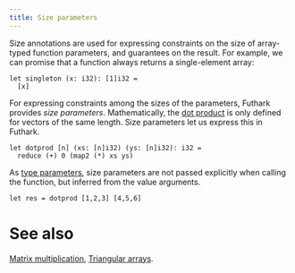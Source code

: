 ```yaml
---
title: Size parameters
---
```


Size annotations are used for expressing constraints on the size of
array-typed function parameters, and guarantees on the result.  For
example, we can promise that a function always returns a
single-element array:

```futhark
let singleton (x: i32): [1]i32 =
  [x]
```

For expressing constraints among the sizes of the parameters,
Futhark provides *size parameters*.  Mathematically, the [dot
product](https://en.wikipedia.org/wiki/Dot_product) is only defined
for vectors of the same length.  Size parameters let us express
this in Futhark.

```futhark
let dotprod [n] (xs: [n]i32) (ys: [n]i32): i32 =
  reduce (+) 0 (map2 (*) xs ys)
```

As [type parameters](parametric-polymorphism.html), size parameters
are not passed explicitly when calling the function, but inferred
from the value arguments.

```futhark
let res = dotprod [1,2,3] [4,5,6]
```

# See also

[Matrix multiplication](matrix-multiplication.html), [Triangular arrays](triangular.html).
